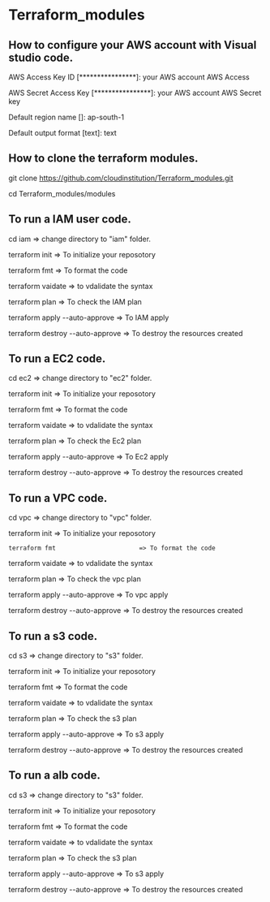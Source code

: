 # Terraform_modules

## How to configure your AWS account with Visual studio code. 
  AWS Access Key ID [****************]: your AWS account AWS Access
  
  AWS Secret Access Key [****************]: your AWS account AWS Secret key  
  
  Default region name []: ap-south-1 
  
  Default output format [text]: text
 
## How to clone the terraform modules.

  git clone  https://github.com/cloudinstitution/Terraform_modules.git    
  
  cd Terraform_modules/modules

## To run a IAM user code. 
   cd iam                               => change directory to "iam" folder. 
   
   terraform init                       => To initialize your reposotory 

   terraform fmt                       => To format the code

   terraform vaidate                   => to vdalidate the syntax 
   
   terraform plan                       => To check the IAM plan
   
   terraform apply --auto-approve       => To IAM apply 
   
   terraform destroy --auto-approve     => To destroy the resources created 
   

## To run a EC2  code. 
   cd ec2                         => change directory to "ec2" folder. 
   
   terraform init                 => To initialize your reposotory 

   terraform fmt                       => To format the code

   terraform vaidate                   => to vdalidate the syntax 
   
   terraform plan                => To check the Ec2 plan
   
   terraform apply  --auto-approve            => To Ec2 apply 

   terraform destroy --auto-approve     => To destroy the resources created 

## To run a VPC  code. 
   cd vpc                         => change directory to "vpc" folder. 
   
   terraform init                 => To initialize your reposotory 

    terraform fmt                       => To format the code

   terraform vaidate                   => to vdalidate the syntax 
   
   
   terraform plan                => To check the vpc plan
   
   terraform apply  --auto-approve            => To vpc apply 

  terraform destroy --auto-approve     => To destroy the resources created 

  
## To run a s3  code. 
   cd s3                         => change directory to "s3" folder. 
   
   terraform init                 => To initialize your reposotory 

  terraform fmt                       => To format the code

   terraform vaidate                   => to vdalidate the syntax 
   
   
   terraform plan                => To check the s3 plan
   
   terraform apply  --auto-approve            => To s3 apply 

  terraform destroy --auto-approve     => To destroy the resources created 

## To run a alb  code. 
   cd s3                         => change directory to "s3" folder. 
   
   terraform init                 => To initialize your reposotory 


   terraform fmt                       => To format the code

   terraform vaidate                   => to vdalidate the syntax 

   
   terraform plan                => To check the s3 plan
   
   terraform apply  --auto-approve            => To s3 apply 

  terraform destroy --auto-approve     => To destroy the resources created 




   
  
